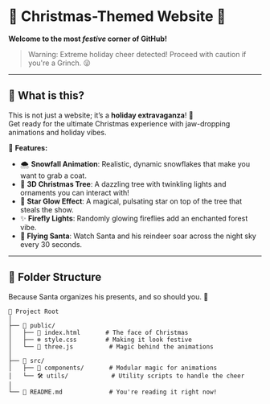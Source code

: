 # 🎄 Christmas-Themed Website 🎅

**Welcome to the most *festive* corner of GitHub!**

> Warning: Extreme holiday cheer detected! Proceed with caution if you're a Grinch. 😜

---

## 🌟 What is this?  
This is not just a website; it’s a **holiday extravaganza**! 🎉  
Get ready for the ultimate Christmas experience with jaw-dropping animations and holiday vibes.  

🎁 **Features:**
- 🌨️ **Snowfall Animation**: Realistic, dynamic snowflakes that make you want to grab a coat.  
- 🎄 **3D Christmas Tree**: A dazzling tree with twinkling lights and ornaments you can interact with!  
- 🌟 **Star Glow Effect**: A magical, pulsating star on top of the tree that steals the show.  
- ✨ **Firefly Lights**: Randomly glowing fireflies add an enchanted forest vibe.  
- 🎅 **Flying Santa**: Watch Santa and his reindeer soar across the night sky every 30 seconds.  

---

## 📂 Folder Structure  

Because Santa organizes his presents, and so should you. 🎁  

```plaintext
🎅 Project Root
│
├── 🎄 public/
│   ├── 🌟 index.html       # The face of Christmas
│   ├── ❄️ style.css        # Making it look festive
│   └── 🎅 three.js          # Magic behind the animations
│
├── 🎅 src/
│   ├── 🧩 components/       # Modular magic for animations
│   └── 🛠️ utils/            # Utility scripts to handle the cheer
│
└── 📝 README.md             # You're reading it right now!
